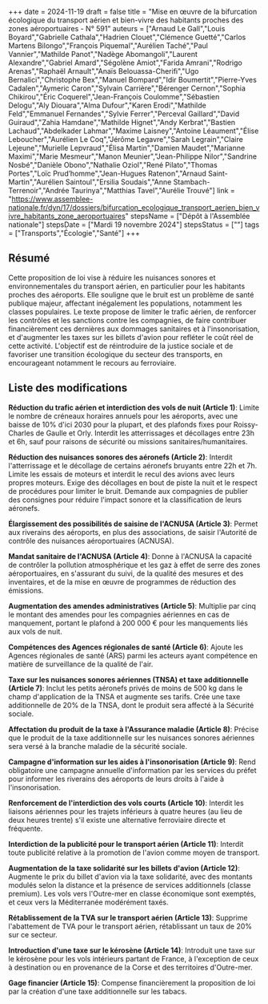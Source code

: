 +++
date = 2024-11-19
draft = false
title = "Mise en œuvre de la bifurcation écologique du transport aérien et bien-vivre des habitants proches des zones aéroportuaires - N° 591"
auteurs = ["Arnaud Le Gall","Louis Boyard","Gabrielle Cathala","Hadrien Clouet","Clémence Guetté","Carlos Martens Bilongo","François Piquemal","Aurélien Taché","Paul Vannier","Mathilde Panot","Nadège Abomangoli","Laurent Alexandre","Gabriel Amard","Ségolène Amiot","Farida Amrani","Rodrigo Arenas","Raphaël Arnault","Anaïs Belouassa-Cherifi","Ugo Bernalici","Christophe Bex","Manuel Bompard","Idir Boumertit","Pierre-Yves Cadalen","Aymeric Caron","Sylvain Carrière","Bérenger Cernon","Sophia Chikirou","Éric Coquerel","Jean-François Coulomme","Sébastien Delogu","Aly Diouara","Alma Dufour","Karen Erodi","Mathilde Feld","Emmanuel Fernandes","Sylvie Ferrer","Perceval Gaillard","David Guiraud","Zahia Hamdane","Mathilde Hignet","Andy Kerbrat","Bastien Lachaud","Abdelkader Lahmar","Maxime Laisney","Antoine Léaument","Élise Leboucher","Aurélien Le Coq","Jérôme Legavre","Sarah Legrain","Claire Lejeune","Murielle Lepvraud","Élisa Martin","Damien Maudet","Marianne Maximi","Marie Mesmeur","Manon Meunier","Jean-Philippe Nilor","Sandrine Nosbé","Danièle Obono","Nathalie Oziol","René Pilato","Thomas Portes","Loïc Prud’homme","Jean-Hugues Ratenon","Arnaud Saint-Martin","Aurélien Saintoul","Ersilia Soudais","Anne Stambach-Terrenoir","Andrée Taurinya","Matthias Tavel","Aurélie Trouvé"]
link = "https://www.assemblee-nationale.fr/dyn/17/dossiers/bifurcation_ecologique_transport_aerien_bien_vivre_habitants_zone_aeroportuaires"
stepsName = ["Dépôt à l'Assemblée nationale"]
stepsDate = ["Mardi 19 novembre 2024"]
stepsStatus = [""]
tags = ["Transports","Écologie","Santé"]
+++

## Résumé

Cette proposition de loi vise à réduire les nuisances sonores et environnementales du transport aérien, en particulier pour les habitants proches des aéroports. Elle souligne que le bruit est un problème de santé publique majeur, affectant inégalement les populations, notamment les classes populaires. Le texte propose de limiter le trafic aérien, de renforcer les contrôles et les sanctions contre les compagnies, de faire contribuer financièrement ces dernières aux dommages sanitaires et à l'insonorisation, et d'augmenter les taxes sur les billets d'avion pour refléter le coût réel de cette activité. L'objectif est de réintroduire de la justice sociale et de favoriser une transition écologique du secteur des transports, en encourageant notamment le recours au ferroviaire.

## Liste des modifications

**Réduction du trafic aérien et interdiction des vols de nuit (Article 1)**: Limite le nombre de créneaux horaires annuels pour les aéroports, avec une baisse de 10% d'ici 2030 pour la plupart, et des plafonds fixes pour Roissy-Charles de Gaulle et Orly. Interdit les atterrissages et décollages entre 23h et 6h, sauf pour raisons de sécurité ou missions sanitaires/humanitaires.

**Réduction des nuisances sonores des aéronefs (Article 2)**: Interdit l'atterrissage et le décollage de certains aéronefs bruyants entre 22h et 7h. Limite les essais de moteurs et interdit le recul des avions avec leurs propres moteurs. Exige des décollages en bout de piste la nuit et le respect de procédures pour limiter le bruit. Demande aux compagnies de publier des consignes pour réduire l'impact sonore et la classification de leurs aéronefs.

**Élargissement des possibilités de saisine de l'ACNUSA (Article 3)**: Permet aux riverains des aéroports, en plus des associations, de saisir l'Autorité de contrôle des nuisances aéroportuaires (ACNUSA).

**Mandat sanitaire de l'ACNUSA (Article 4)**: Donne à l'ACNUSA la capacité de contrôler la pollution atmosphérique et les gaz à effet de serre des zones aéroportuaires, en s'assurant du suivi, de la qualité des mesures et des inventaires, et de la mise en œuvre de programmes de réduction des émissions.

**Augmentation des amendes administratives (Article 5)**: Multiplie par cinq le montant des amendes pour les compagnies aériennes en cas de manquement, portant le plafond à 200 000 € pour les manquements liés aux vols de nuit.

**Compétences des Agences régionales de santé (Article 6)**: Ajoute les Agences régionales de santé (ARS) parmi les acteurs ayant compétence en matière de surveillance de la qualité de l'air.

**Taxe sur les nuisances sonores aériennes (TNSA) et taxe additionnelle (Article 7)**: Inclut les petits aéronefs privés de moins de 500 kg dans le champ d'application de la TNSA et augmente ses tarifs. Crée une taxe additionnelle de 20% de la TNSA, dont le produit sera affecté à la Sécurité sociale.

**Affectation du produit de la taxe à l'Assurance maladie (Article 8)**: Précise que le produit de la taxe additionnelle sur les nuisances sonores aériennes sera versé à la branche maladie de la sécurité sociale.

**Campagne d'information sur les aides à l'insonorisation (Article 9)**: Rend obligatoire une campagne annuelle d'information par les services du préfet pour informer les riverains des aéroports de leurs droits à l'aide à l'insonorisation.

**Renforcement de l'interdiction des vols courts (Article 10)**: Interdit les liaisons aériennes pour les trajets inférieurs à quatre heures (au lieu de deux heures trente) s'il existe une alternative ferroviaire directe et fréquente.

**Interdiction de la publicité pour le transport aérien (Article 11)**: Interdit toute publicité relative à la promotion de l'avion comme moyen de transport.

**Augmentation de la taxe solidarité sur les billets d'avion (Article 12)**: Augmente le prix du billet d'avion via la taxe solidarité, avec des montants modulés selon la distance et la présence de services additionnels (classe premium). Les vols vers l'Outre-mer en classe économique sont exemptés, et ceux vers la Méditerranée modérément taxés.

**Rétablissement de la TVA sur le transport aérien (Article 13)**: Supprime l'abattement de TVA pour le transport aérien, rétablissant un taux de 20% sur ce secteur.

**Introduction d'une taxe sur le kérosène (Article 14)**: Introduit une taxe sur le kérosène pour les vols intérieurs partant de France, à l'exception de ceux à destination ou en provenance de la Corse et des territoires d'Outre-mer.

**Gage financier (Article 15)**: Compense financièrement la proposition de loi par la création d'une taxe additionnelle sur les tabacs.
